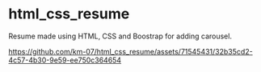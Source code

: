 # html_css_resume
Resume made using HTML, CSS and Boostrap for adding carousel.


https://github.com/km-07/html_css_resume/assets/71545431/32b35cd2-4c57-4b30-9e59-ee750c364654

